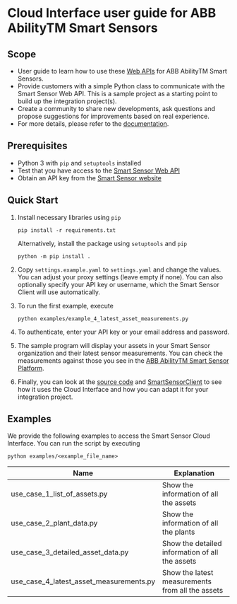 # Cloud Interface user guide for ABB AbilityTM Smart Sensors

## Scope

- User guide to learn how to use these [Web APIs](https://api.smartsensor.abb.com/swagger/) for ABB AbilityTM Smart Sensors.
- Provide customers with a simple Python class to communicate with the Smart Sensor Web API. This is a sample project as a starting point to build up the integration project(s).
- Create a community to share new developments, ask questions and propose suggestions for improvements based on real experience.
- For more details, please refer to the [documentation](docs/Cloud_Interface_Open_Guide.pdf).

## Prerequisites

- Python 3 with `pip` and `setuptools` installed
- Test that you have access to the [Smart Sensor Web API](https://api.smartsensor.abb.com/swagger/)
- Obtain an API key from the [Smart Sensor website](https://smartsensor.abb.com)

## Quick Start

1.  Install necessary libraries using `pip`

        pip install -r requirements.txt
    
    Alternatively, install the package using `setuptools` and `pip`
    
        python -m pip install .

2.  Copy `settings.example.yaml` to `settings.yaml` and change the values. You can adjust your proxy settings (leave empty if none).
    You can also optionally specify your API key or username, which the Smart Sensor Client will use automatically.

3.  To run the first example, execute

    ```
    python examples/example_4_latest_asset_measurements.py
    ```
    
3.  To authenticate, enter your API key or your email address and password.

4.  The sample program will display your assets in your Smart Sensor organization and their latest sensor measurements. You can check the measurements against those you see in the [ABB AbilityTM Smart Sensor Platform](https://smartsensor.abb.com).

5.  Finally, you can look at the [source code](examples/example_4_latest_asset_measurements.py) and [SmartSensorClient](smart_sensor_client/smart_sensor_client.py) to see how it uses the Cloud Interface and how you can adapt it for your integration project.

## Examples

We provide the following examples to access the Smart Sensor Cloud Interface.
You can run the script by executing

    python examples/<example_file_name>

| Name                                    | Explanation                                      | 
|-----------------------------------------|--------------------------------------------------|
| use_case_1_list_of_assets.py            | Show the information of all the assets           |
| use_case_2_plant_data.py                | Show the information of all the plants           |
| use_case_3_detailed_asset_data.py       | Show the detailed information of all the assets  |
| use_case_4_latest_asset_measurements.py | Show the latest measurements from all the assets |

